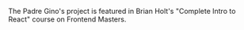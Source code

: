 The Padre Gino's project is featured in Brian Holt's "Complete Intro to React" course on Frontend Masters. 
